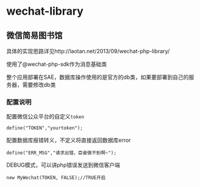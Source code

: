wechat-library
==============

微信简易图书馆
--------------

具体的实现思路详见http://laotan.net/2013/09/wechat-php-library/

使用了@wechat-php-sdk作为消息基础类

整个应用部署在SAE，数据库操作使用的是官方的db类，如果要部署到自己的服务器，需要修改db类

### 配置说明

配置微信公众平台的自定义`token`
	
	define("TOKEN","yourtoken");

配置数据库报错转义，不定义将直接返回数据库error

	define("ERR_MSG","请求出错，臣妾做不到啊~");

DEBUG模式，可以讲php错误发送到微信客户端

	new MyWechat(TOKEN, FALSE);//TRUE开启

